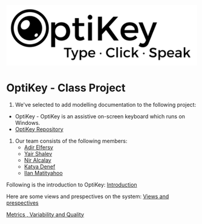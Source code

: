 ![certum Logo](images/logo.png)
<!-- -->

# OptiKey - Class Project

1. We've selected to add modelling documentation to the following project: 
  - OptiKey - OptiKey is an assistive on-screen keyboard which runs on Windows.
  - [OptiKey Repository](https://github.com/OptiKey/OptiKey)
1. Our team consists of the following members:
    - [Adir Elfersy](https://github.com/adirel)
    - [Yair Shalev](https://github.com/Yairishalev)
    - [Nir Alcalay](https://github.com/niral)
    - [Katya Denef](https://github.com/katyadenef)
    - [Ilan Matityahoo](https://github.com/ilanMatityahoo)

Following is the introduction to OptiKey: 
[Introduction](https://github.com/adirel/ASOSMA/blob/master/OptiKey/Introduction.md)

Here are some views and prespectives on the system: 
[Views and prespectives](https://github.com/adirel/ASOSMA/blob/master/OptiKey/viewsandprespectives.md)

[Metrics , Variability and Quality](https://github.com/adirel/ASOSMA/blob/master/OptiKey/MetricsVariabilityQuality.md)


